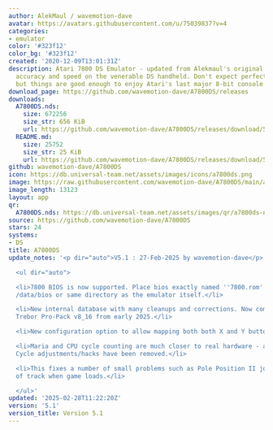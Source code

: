```yaml
---
author: AlekMaul / wavemotion-dave
avatar: https://avatars.githubusercontent.com/u/75039837?v=4
categories:
- emulator
color: '#323f12'
color_bg: '#323f12'
created: '2020-12-09T13:01:31Z'
description: Atari 7800 DS Emulator - updated from Alekmaul's original. Striving for
  accuracy and speed on the venerable DS handheld. Don't expect perfect emulation
  but things are good enough to enjoy Atari's last major 8-bit console.
download_page: https://github.com/wavemotion-dave/A7800DS/releases
downloads:
  A7800DS.nds:
    size: 672256
    size_str: 656 KiB
    url: https://github.com/wavemotion-dave/A7800DS/releases/download/5.1/A7800DS.nds
  README.md:
    size: 25752
    size_str: 25 KiB
    url: https://github.com/wavemotion-dave/A7800DS/releases/download/5.1/README.md
github: wavemotion-dave/A7800DS
icon: https://db.universal-team.net/assets/images/icons/a7800ds.png
image: https://raw.githubusercontent.com/wavemotion-dave/A7800DS/main/arm9/gfx/bgTop.png
image_length: 13123
layout: app
qr:
  A7800DS.nds: https://db.universal-team.net/assets/images/qr/a7800ds-nds.png
source: https://github.com/wavemotion-dave/A7800DS
stars: 24
systems:
- DS
title: A7800DS
update_notes: '<p dir="auto">V5.1 : 27-Feb-2025 by wavemotion-dave</p>

  <ul dir="auto">

  <li>7800 BIOS is now supported. Place bios exactly named ''7800.rom'' in /roms/bios,
  /data/bios or same directory as the emulator itself.</li>

  <li>New internal database with many cleanups and corrections. Now compliant with
  Trebor Pro-Pack v8_16 from early 2025.</li>

  <li>New configuration option to allow mapping both both X and Y buttons.</li>

  <li>Maria and CPU cycle counting are much closer to real hardware - all of the DMA
  Cycle adjustments/hacks have been removed.</li>

  <li>This fixes a number of small problems such as Pole Position II joystick selection
  of track when game loads.</li>

  </ul>'
updated: '2025-02-28T11:22:20Z'
version: '5.1'
version_title: Version 5.1
---
```

